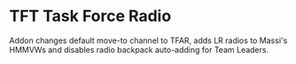 # TFT Task Force Radio

Addon changes default move-to channel to TFAR, adds LR radios to Massi's HMMVWs and disables radio backpack auto-adding for Team Leaders.
